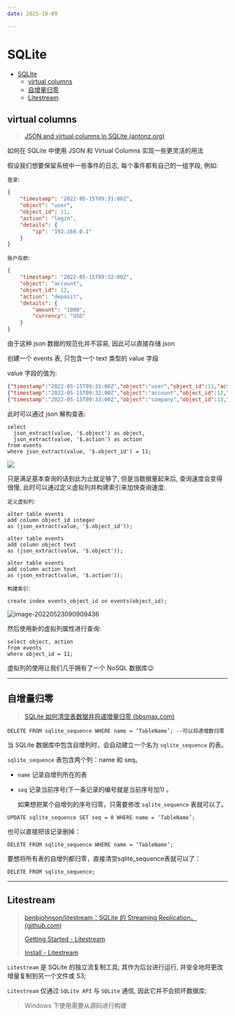 ```yaml
---
date: 2025-10-09

---
```


# SQLite

- [SQLite](#sqlite)
  - [virtual columns](#virtual-columns)
  - [自增量归零](#自增量归零)
  - [Litestream](#litestream)


## virtual columns

> [JSON and virtual columns in SQLite (antonz.org)](https://antonz.org/json-virtual-columns/)

如何在 SQLite 中使用 JSON 和 Virtual Columns 实现一些更灵活的用法 

假设我们想要保留系统中一些事件的日志, 每个事件都有自己的一组字段, 例如:

`登录`:

```json
{
    "timestamp": "2022-05-15T09:31:00Z",
    "object": "user",
    "object_id": 11,
    "action": "login",
    "details": {
        "ip": "192.168.0.1"
    }
}
```

`账户存款`:

```json
{
    "timestamp": "2022-05-15T09:32:00Z",
    "object": "account",
    "object_id": 12,
    "action": "deposit",
    "details": {
        "amount": "1000",
        "currency": "USD"
    }
}
```

由于这种 json 数据的规范化并不容易, 因此可以直接存储 json

创建一个 events 表, 只包含一个 text 类型的 value 字段

value 字段的值为:

```json
{"timestamp":"2022-05-15T09:31:00Z","object":"user","object_id":11,"action":"login","details":{"ip":"192.168.0.1"}}
{"timestamp":"2022-05-15T09:32:00Z","object":"account","object_id":12,"action":"deposit","details":{"amount":"1000","currency":"USD"}}
{"timestamp":"2022-05-15T09:33:00Z","object":"company","object_id":13,"action":"edit","details":{"fields":["address","phone"]}}
```

此时可以通过 json 解构查表:

```sqlite
select
  json_extract(value, '$.object') as object,
  json_extract(value, '$.action') as action
from events
where json_extract(value, '$.object_id') = 11;
```

![](http://cdn.ayusummer233.top/img/202205230849736.png)

只是满足基本查询的话到此为止就足够了, 但是当数据量起来后, 查询速度会变得很慢, 此时可以通过定义虚拟列并构建索引来加快查询速度:

`定义虚拟列`:

```sqlite
alter table events
add column object_id integer
as (json_extract(value, '$.object_id'));

alter table events
add column object text
as (json_extract(value, '$.object'));

alter table events
add column action text
as (json_extract(value, '$.action'));
```

`构建索引`:

```sqlite
create index events_object_id on events(object_id);
```

![image-20220523090909436](http://cdn.ayusummer233.top/img/202205230909523.png)

然后使用新的虚拟列属性进行查询:

```sqlite
select object, action
from events
where object_id = 11;
```

虚拟列的使用让我们几乎拥有了一个 NoSQL 数据库😉

---

## 自增量归零

> [SQLite 如何清空表数据并将递增量归零 (bbsmax.com)](https://www.bbsmax.com/A/n2d9l3gB5D/)

```sqlite
DELETE FROM sqlite_sequence WHERE name = ‘TableName’; --可以将递增数归零
```

当 SQLite 数据库中包含自增列时，会自动建立一个名为 `sqlite_sequence` 的表。

`sqlite_sequence` 表包含两个列：name 和 seq。

- `name` 记录自增列所在的表

- `seq` 记录当前序号(下一条记录的编号就是当前序号加1) 。

  如果想把某个自增列的序号归零，只需要修改 `sqlite_sequence` 表就可以了。

```sqlite
UPDATE sqlite_sequence SET seq = 0 WHERE name = ‘TableName’;
```

也可以直接把该记录删掉：

```sqlite
DELETE FROM sqlite_sequence WHERE name = ‘TableName’;
```

要想将所有表的自增列都归零，直接清空sqlite_sequence表就可以了：

```sqlite
DELETE FROM sqlite_sequence;
```

----

## Litestream

> [benbjohnson/litestream：SQLite 的 Streaming Replication。 (github.com)](https://github.com/benbjohnson/litestream)
>
> [Getting Started - Litestream](https://litestream.io/getting-started/)
>
> [Install - Litestream](https://litestream.io/install/)

`Litestream` 是 SQLite 的独立流复制工具; 其作为后台进行运行, 并安全地将更改增量复制到另一个文件或 S3;

`Litestream` 仅通过 `SQLite API`  与 `SQLite` 通信, 因此它并不会损坏数据库;

> Windows 下使用需要从源码进行构建